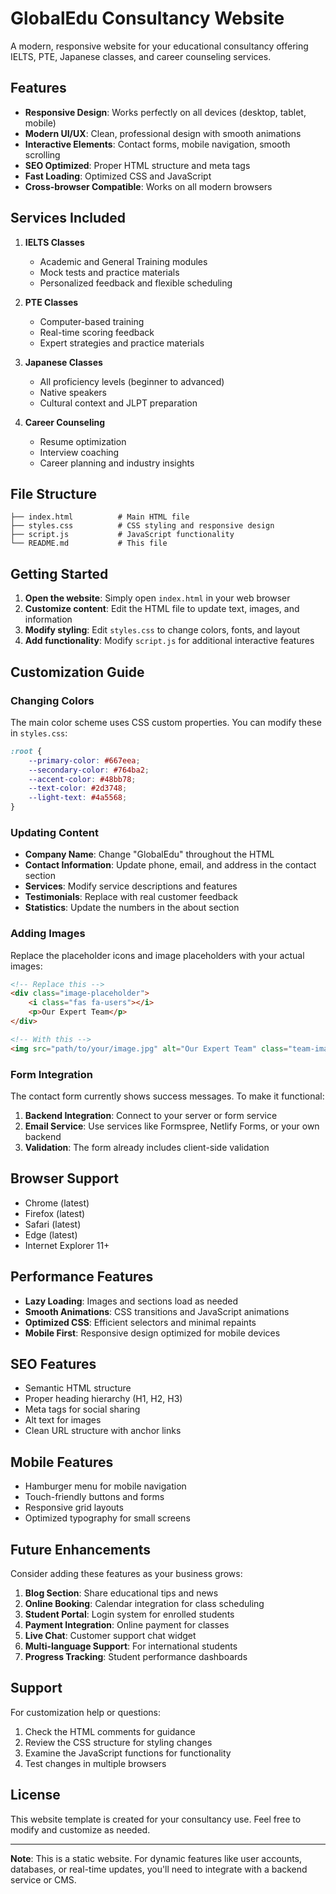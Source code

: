 # GlobalEdu Consultancy Website

A modern, responsive website for your educational consultancy offering IELTS, PTE, Japanese classes, and career counseling services.

## Features

- **Responsive Design**: Works perfectly on all devices (desktop, tablet, mobile)
- **Modern UI/UX**: Clean, professional design with smooth animations
- **Interactive Elements**: Contact forms, mobile navigation, smooth scrolling
- **SEO Optimized**: Proper HTML structure and meta tags
- **Fast Loading**: Optimized CSS and JavaScript
- **Cross-browser Compatible**: Works on all modern browsers

## Services Included

1. **IELTS Classes**
   - Academic and General Training modules
   - Mock tests and practice materials
   - Personalized feedback and flexible scheduling

2. **PTE Classes**
   - Computer-based training
   - Real-time scoring feedback
   - Expert strategies and practice materials

3. **Japanese Classes**
   - All proficiency levels (beginner to advanced)
   - Native speakers
   - Cultural context and JLPT preparation

4. **Career Counseling**
   - Resume optimization
   - Interview coaching
   - Career planning and industry insights

## File Structure

```
├── index.html          # Main HTML file
├── styles.css          # CSS styling and responsive design
├── script.js           # JavaScript functionality
└── README.md           # This file
```

## Getting Started

1. **Open the website**: Simply open `index.html` in your web browser
2. **Customize content**: Edit the HTML file to update text, images, and information
3. **Modify styling**: Edit `styles.css` to change colors, fonts, and layout
4. **Add functionality**: Modify `script.js` for additional interactive features

## Customization Guide

### Changing Colors
The main color scheme uses CSS custom properties. You can modify these in `styles.css`:

```css
:root {
    --primary-color: #667eea;
    --secondary-color: #764ba2;
    --accent-color: #48bb78;
    --text-color: #2d3748;
    --light-text: #4a5568;
}
```

### Updating Content
- **Company Name**: Change "GlobalEdu" throughout the HTML
- **Contact Information**: Update phone, email, and address in the contact section
- **Services**: Modify service descriptions and features
- **Testimonials**: Replace with real customer feedback
- **Statistics**: Update the numbers in the about section

### Adding Images
Replace the placeholder icons and image placeholders with your actual images:

```html
<!-- Replace this -->
<div class="image-placeholder">
    <i class="fas fa-users"></i>
    <p>Our Expert Team</p>
</div>

<!-- With this -->
<img src="path/to/your/image.jpg" alt="Our Expert Team" class="team-image">
```

### Form Integration
The contact form currently shows success messages. To make it functional:

1. **Backend Integration**: Connect to your server or form service
2. **Email Service**: Use services like Formspree, Netlify Forms, or your own backend
3. **Validation**: The form already includes client-side validation

## Browser Support

- Chrome (latest)
- Firefox (latest)
- Safari (latest)
- Edge (latest)
- Internet Explorer 11+

## Performance Features

- **Lazy Loading**: Images and sections load as needed
- **Smooth Animations**: CSS transitions and JavaScript animations
- **Optimized CSS**: Efficient selectors and minimal repaints
- **Mobile First**: Responsive design optimized for mobile devices

## SEO Features

- Semantic HTML structure
- Proper heading hierarchy (H1, H2, H3)
- Meta tags for social sharing
- Alt text for images
- Clean URL structure with anchor links

## Mobile Features

- Hamburger menu for mobile navigation
- Touch-friendly buttons and forms
- Responsive grid layouts
- Optimized typography for small screens

## Future Enhancements

Consider adding these features as your business grows:

1. **Blog Section**: Share educational tips and news
2. **Online Booking**: Calendar integration for class scheduling
3. **Student Portal**: Login system for enrolled students
4. **Payment Integration**: Online payment for classes
5. **Live Chat**: Customer support chat widget
6. **Multi-language Support**: For international students
7. **Progress Tracking**: Student performance dashboards

## Support

For customization help or questions:
1. Check the HTML comments for guidance
2. Review the CSS structure for styling changes
3. Examine the JavaScript functions for functionality
4. Test changes in multiple browsers

## License

This website template is created for your consultancy use. Feel free to modify and customize as needed.

---

**Note**: This is a static website. For dynamic features like user accounts, databases, or real-time updates, you'll need to integrate with a backend service or CMS.
